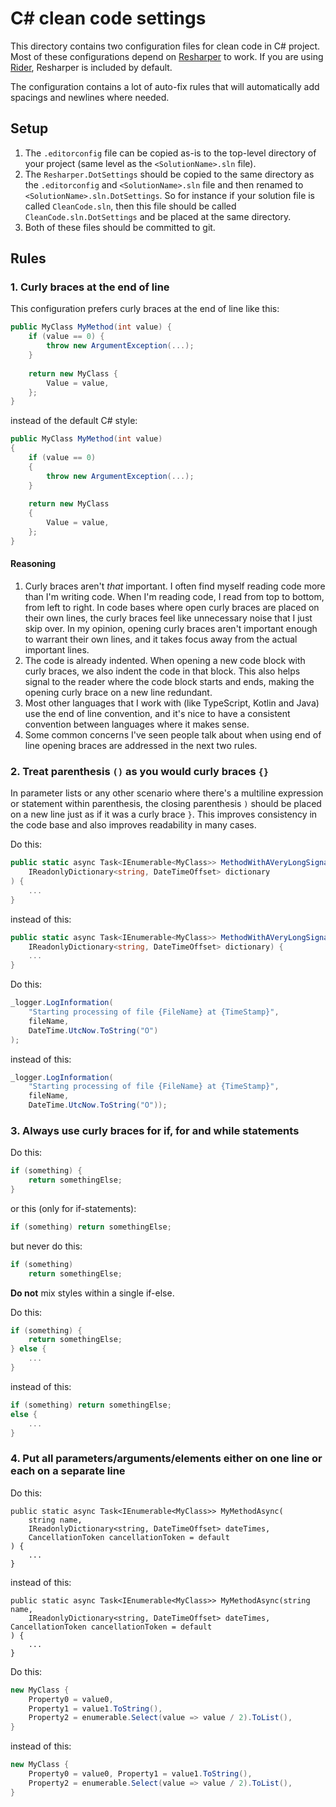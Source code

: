 # C# clean code settings

This directory contains two configuration files for clean code in C# project. Most of these configurations depend on [Resharper](https://www.jetbrains.com/resharper/) to work. If you are using [Rider](https://www.jetbrains.com/rider/), Resharper is included by default.

The configuration contains a lot of auto-fix rules that will automatically add spacings and newlines where needed.

## Setup

1. The `.editorconfig` file can be copied as-is to the top-level directory of your project (same level as the `<SolutionName>.sln` file).
2. The `Resharper.DotSettings` should be copied to the same directory as the `.editorconfig` and `<SolutionName>.sln` file and then renamed to `<SolutionName>.sln.DotSettings`. So for instance if your solution file is called `CleanCode.sln`, then this file should be called `CleanCode.sln.DotSettings` and be placed at the same directory.
3. Both of these files should be committed to git.

## Rules

### 1. Curly braces at the end of line 

This configuration prefers curly braces at the end of line like this:

```csharp
public MyClass MyMethod(int value) {
    if (value == 0) {
        throw new ArgumentException(...);
    }
    
    return new MyClass {
        Value = value,
    };
}
```

instead of the default C# style:

```csharp
public MyClass MyMethod(int value)
{
    if (value == 0)
    {
        throw new ArgumentException(...);
    }
    
    return new MyClass
    {
        Value = value,
    };
}
```

#### Reasoning

1. Curly braces aren't _that_ important. I often find myself reading code more than I'm writing code. When I'm reading code, I read from top to bottom, from left to right. In code bases where open curly braces are placed on their own lines, the curly braces feel like unnecessary noise that I just skip over. In my opinion, opening curly braces aren't important enough to warrant their own lines, and it takes focus away from the actual important lines.
2. The code is already indented. When opening a new code block with curly braces, we also indent the code in that block. This also helps signal to the reader where the code block starts and ends, making the opening curly brace on a new line redundant.
3. Most other languages that I work with (like TypeScript, Kotlin and Java) use the end of line convention, and it's nice to have a consistent convention between languages where it makes sense.
4. Some common concerns I've seen people talk about when using end of line opening braces are addressed in the next two rules.

### 2. Treat parenthesis `()` as you would curly braces `{}`

In parameter lists or any other scenario where there's a multiline expression or statement within parenthesis, the closing parenthesis `)` should be placed on a new line just as if it was a curly brace `}`. This improves consistency in the code base and also improves readability in many cases.

Do this:

```csharp
public static async Task<IEnumerable<MyClass>> MethodWithAVeryLongSignature(
    IReadonlyDictionary<string, DateTimeOffset> dictionary
) {
    ...
}
```

instead of this:

```csharp
public static async Task<IEnumerable<MyClass>> MethodWithAVeryLongSignature(
    IReadonlyDictionary<string, DateTimeOffset> dictionary) {
    ...
}
```

Do this:
```csharp
_logger.LogInformation(
    "Starting processing of file {FileName} at {TimeStamp}",
    fileName,
    DateTime.UtcNow.ToString("O")
);
```

instead of this:

```csharp
_logger.LogInformation(
    "Starting processing of file {FileName} at {TimeStamp}",
    fileName,
    DateTime.UtcNow.ToString("O"));
```

### 3. Always use curly braces for if, for and while statements

Do this:
```csharp
if (something) {
    return somethingElse;
}
```

or this (only for if-statements):

```csharp
if (something) return somethingElse;
```

but never do this:

```csharp
if (something)
    return somethingElse;
```


**Do not** mix styles within a single if-else.

Do this:

```csharp
if (something) {
    return somethingElse;  
} else {
    ...
}
```

instead of this:

```csharp
if (something) return somethingElse;
else {
    ...
}
```

### 4. Put all parameters/arguments/elements either on one line or each on a separate line

Do this:

```
public static async Task<IEnumerable<MyClass>> MyMethodAsync(
    string name,
    IReadonlyDictionary<string, DateTimeOffset> dateTimes,
    CancellationToken cancellationToken = default
) {
    ...
}
```

instead of this:

```
public static async Task<IEnumerable<MyClass>> MyMethodAsync(string name,
    IReadonlyDictionary<string, DateTimeOffset> dateTimes, CancellationToken cancellationToken = default
) {
    ...
}
```

Do this:

```csharp
new MyClass {
    Property0 = value0,
    Property1 = value1.ToString(),
    Property2 = enumerable.Select(value => value / 2).ToList(),
}
```

instead of this:

```csharp
new MyClass {
    Property0 = value0, Property1 = value1.ToString(),
    Property2 = enumerable.Select(value => value / 2).ToList(),
}
```
